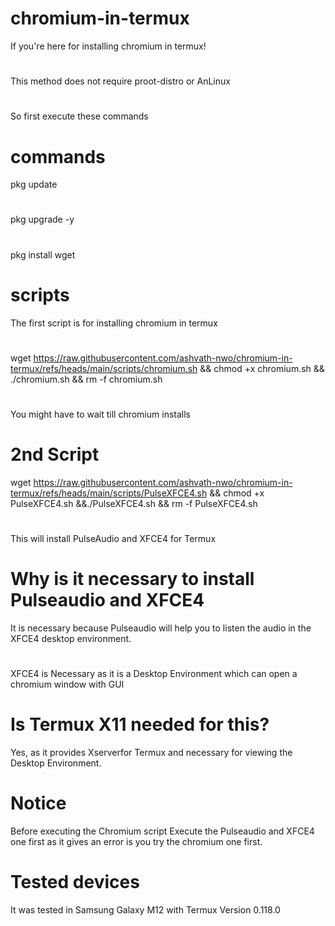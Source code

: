 # chromium-in-termux

If you're here for installing chromium in termux!
#
This method does not require proot-distro or AnLinux
#
So first execute these commands 
# commands
pkg update
#
pkg upgrade -y
#
pkg install wget
# scripts
The first script is for installing chromium in termux
#
wget https://raw.githubusercontent.com/ashvath-nwo/chromium-in-termux/refs/heads/main/scripts/chromium.sh && chmod +x chromium.sh && ./chromium.sh && rm -f chromium.sh
#
You might have to wait till chromium installs
# 2nd Script
wget https://raw.githubusercontent.com/ashvath-nwo/chromium-in-termux/refs/heads/main/scripts/PulseXFCE4.sh && chmod +x PulseXFCE4.sh &&./PulseXFCE4.sh && rm -f PulseXFCE4.sh
#
This will install PulseAudio and XFCE4 for Termux
# Why is it necessary to install Pulseaudio and XFCE4
It is necessary because Pulseaudio will help you to listen the audio in the XFCE4 desktop environment.
#
XFCE4 is Necessary as it is a Desktop Environment which can open a chromium window with GUI
# Is Termux X11 needed for this?
Yes, as it provides Xserverfor Termux and necessary for viewing the Desktop Environment.
# Notice
Before executing the Chromium script Execute the Pulseaudio and XFCE4 one first as it gives an error is you try the chromium one first.
# Tested devices
It was tested in Samsung Galaxy M12 with Termux Version 0.118.0
